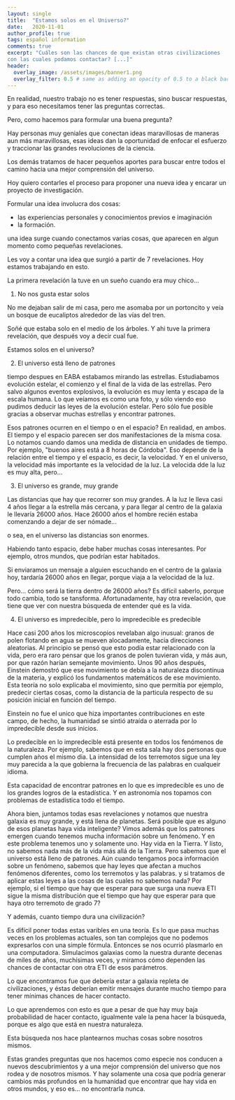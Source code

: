 ```yaml
---
layout: single
title:  "Estamos solos en el Universo?"
date:   2020-11-01
author_profile: true
tags: español information
comments: true
excerpt: "Cuáles son las chances de que existan otras civilizaciones
con las cuales podamos contactar? [...]"
header:
  overlay_image: /assets/images/banner1.png
  overlay_filter: 0.5 # same as adding an opacity of 0.5 to a black background 
---
```


En realidad, nuestro trabajo no es tener respuestas, sino buscar respuestas,
y para eso necesitamos tener las preguntas correctas.

Pero, como hacemos para formular una buena pregunta?

Hay personas muy geniales que conectan ideas maravillosas
de maneras aun más maravillosas, esas ideas dan la oportunidad de
enfocar el esfuerzo y traccionar las grandes revoluciones de la
ciencia.

Los demás tratamos de hacer pequeños aportes para buscar entre todos
el camino hacia una mejor comprensión del universo.

Hoy quiero contarles el proceso para proponer una nueva idea y encarar
un proyecto de investigación.

Formular una idea involucra dos cosas: 
* las experiencias personales y conocimientos previos e imaginación
* la formación.

una idea surge cuando conectamos varias cosas, que aparecen 
en algun momento como pequeñas revelaciones.

Les voy a contar una idea que surgió a partir de 7 revelaciones.
Hoy estamos trabajando en esto.

La primera revelación la tuve en un sueño cuando era muy chico...

1) No nos gusta estar solos

No me dejaban salir de mi casa, pero me asomaba por un portoncito y veía
un bosque de eucaliptos alrededor de las vías del tren.

Soñé que estaba solo en el medio de los árboles.  Y ahi tuve la primera
revelación, que después voy a decir cual fue.

Estamos solos en el universo?

2) El universo está lleno de patrones

tiempo despues en EABA estabamos mirando las estrellas.
Estudiabamos evolución estelar, el comienzo y el final de la
vida de las estrellas.  Pero salvo algunos eventos explosivos,
la evolución es muy lenta y escapa de la escala humana.
Lo que veíamos es como una foto, y sólo viendo eso pudimos
deducir las leyes de la evolución estelar.  Pero sólo fue posible
gracias a observar muchas estrellas y encontrar patrones.

Esos patrones ocurren en el tiempo o en el espacio?  En realidad, en ambos.
El tiempo y el espacio parecen ser dos manifestaciones de la misma cosa.
Lo notamos cuando damos una medida de distancia en unidades de tiempo.
Por ejemplo, "buenos aires está a 8 horas de Córdoba".  Eso 
depende de la relación entre el tiempo y el espacio, es decir, la velocidad.
Y en el universo, la velocidad más importante es la velocidad de la luz.
La velocida dde la luz es muy alta, pero...

3) El universo es grande, muy grande

Las distancias que hay que recorrer son muy grandes.  A la luz le lleva casi 4
años llegar a la estrella más cercana, y para llegar al centro de la galaxia le
llevaría 26000 años.  Hace 26000 años el hombre recién estaba comenzando a
dejar de ser nómade...

o sea, en el universo las distancias son enormes.  

Habiendo tanto espacio, debe haber muchas cosas interesantes.  Por ejemplo,
otros mundos, que podrían estar habitados.


Si enviaramos un mensaje a alguien escuchando en el centro de la galaxia hoy,
tardaría 26000 años en llegar, porque viaja a la velocidad de la luz.

Pero... cómo será la tierra dentro de 26000 años?  Es difícil saberlo, 
porque todo cambia, todo se tansforma.  Afortunadamente, hay otra revelación,
que tiene que ver con nuestra búsqueda de entender qué es la vida.

4) El universo es impredecible, pero lo impredecible es predecible

Hace casi 200 años los microscopios revelaban algo inusual:  granos de polen
flotando en agua se mueven alocadamente, hacia direcciones aleatorias.  Al
principio se pensó que esto podía estar relacionado con la vida, pero era raro
pensar que los granos de polen tuvieran vida, y más aun, por que razón harían
semejante movimiento.  Unos 90 años después, Einstein demostró que ese
movimiento se debía a la naturaleza discontínua de la materia, y explicó los
fundamentos matemáticos de ese movimiento.   Esta teoría no solo explicaba el
movimiento, sino que permitía por ejemplo, predecir ciertas cosas, como la
distancia de la particula respecto de su posición inicial en función del
tiempo.

Einstein no fue el unico que hiza importantes contribuciones en este campo, de
hecho, la humanidad se sintió atraída o aterrada por lo impredecible desde sus
inicios.

Lo predecible en lo impredecible está presente en todos los fenómenos de la
naturaleza.  Por ejemplo, sabemos que en esta sala hay dos personas que cumplen
aǹos el mismo dia.  La intensidad de los terremotos sigue una ley muy parecida
a la que gobierna la frecuencia de las palabras en cualqueir idioma.


Esta capacidad de encontrar patrones en lo que es impredecible es uno de los grandes logros de la estadística.  Y en astronomía nos topamos con problemas de estadística todo el tiempo.

Ahora bien, juntamos todas esas revelaciones y notamos que nuestra galaxia es
muy grande, y está llena de planetas.  Será posible que es alguno de esos
planetas haya vida inteligente?  Vimos además que los patrones emergen cuando
tenemos mucha información sobre un fenómeno. Y en este problema tenemos uno y
solamente uno.  Hay vida en la Tierra.  Y listo, no sabemos nada más de la vida
más allá de la Tierra.  Pero sabemos que el universo está lleno de patrones.
Aún cuando tengamos poca información sobre un fenómeno, sabemos que hay leyes
que afectan a muchos fenómenos diferentes, como los terremotos y las palabras.
y si tratamos de aplicar estas leyes a las cosas de las cuales no sabemos nada?
Por ejemplo, si el tiempo que hay que esperar para que surga una nueva ETI
sigue la misma distribución que el tiempo que hay que esperar para que haya
otro terremoto de grado 7?

Y además, cuanto tiempo dura una civilización?

Es difícil poner todas estas varibles en una teoría.  Es lo que pasa muchas
veces en los problemas actuales, son tan complejos que no podemos expresarlos
con una simple fórmula.   Entonces se nos ocurrió plasmarlo en una computadora.
Simulacimos galaxias como la nuestra durante decenas de miles de años,
muchísimas veces, y miramos cómo dependen las chances de contactar con otra ETI de esos parámetros.

Lo que encontramos fue que debería estar a galaxia repleta de civilizaciones, y
éstas deberían emitir mensajes durante mucho tiempo para tener mínimas chances
de hacer contacto.


Lo que aprendemos con esto es que a pesar de que hay muy baja probabilidad de
hacer contacto, igualmente vale la pena hacer la búsqueda, porque es algo que
está en nuestra naturaleza.

Esta búsqueda nos hace plantearnos muchas cosas sobre nosotros mismos.  

Estas grandes preguntas que nos hacemos como especie nos conducen a nuevos descubrimientos y a una mejor comprensión del universo que nos rodea y de nosotros mismos.
Y hay solamente una cosa que podría generar cambios más profundos en la humanidad que 
encontrar que hay vida en otros mundos, y eso es... no encontrarla nunca.

